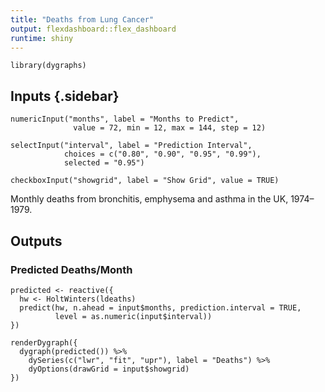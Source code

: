 ```yaml
---
title: "Deaths from Lung Cancer"
output: flexdashboard::flex_dashboard
runtime: shiny
---
```


```{r setup, include=FALSE}
library(dygraphs)
```

Inputs {.sidebar}
-------------------------------------------------------------------------------

```{r}
numericInput("months", label = "Months to Predict",
              value = 72, min = 12, max = 144, step = 12)

selectInput("interval", label = "Prediction Interval",
            choices = c("0.80", "0.90", "0.95", "0.99"),
            selected = "0.95")

checkboxInput("showgrid", label = "Show Grid", value = TRUE)
```

Monthly deaths from bronchitis, emphysema and asthma in the UK, 1974–1979.


Outputs
-------------------------------------------------------------------------------

### Predicted Deaths/Month

```{r}
predicted <- reactive({
  hw <- HoltWinters(ldeaths)
  predict(hw, n.ahead = input$months, prediction.interval = TRUE,
          level = as.numeric(input$interval))
})

renderDygraph({
  dygraph(predicted()) %>%     
    dySeries(c("lwr", "fit", "upr"), label = "Deaths") %>%
    dyOptions(drawGrid = input$showgrid)
})
```
